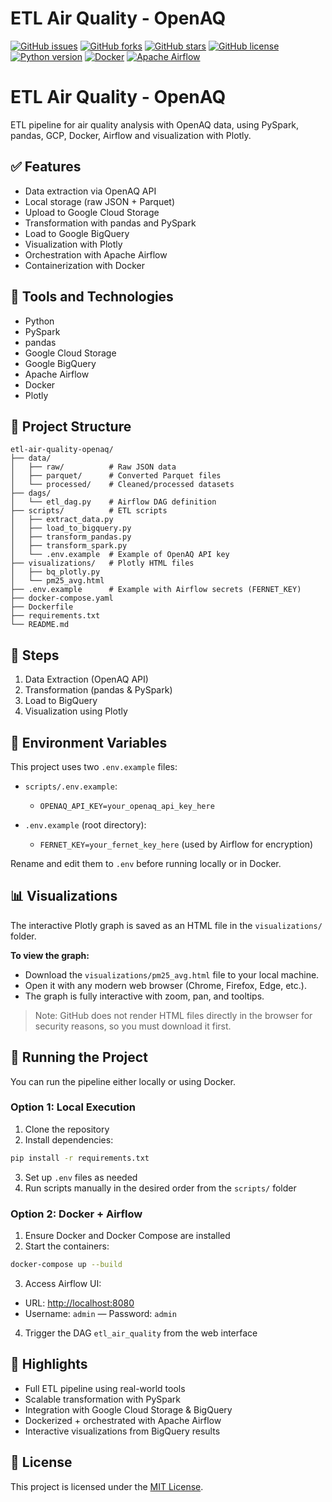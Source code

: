 # ETL Air Quality - OpenAQ

[![GitHub issues](https://img.shields.io/github/issues/danielcbarata/etl-air-quality-openaq?style=flat-square)](https://github.com/danielcbarata/etl-air-quality-openaq/issues)
[![GitHub forks](https://img.shields.io/github/forks/danielcbarata/etl-air-quality-openaq?style=flat-square)](https://github.com/danielcbarata/etl-air-quality-openaq/network/members)
[![GitHub stars](https://img.shields.io/github/stars/danielcbarata/etl-air-quality-openaq?style=flat-square)](https://github.com/danielcbarata/etl-air-quality-openaq/stargazers)
[![GitHub license](https://img.shields.io/github/license/danielcbarata/etl-air-quality-openaq?style=flat-square)](https://github.com/danielcbarata/etl-air-quality-openaq/blob/main/LICENSE)
[![Python version](https://img.shields.io/badge/python-3.10%2B-blue?style=flat-square)](https://www.python.org/downloads/release/python-310/)
[![Docker](https://img.shields.io/badge/docker-%230db7ed.svg?style=flat-square&logo=docker&logoColor=white)](https://www.docker.com/)
[![Apache Airflow](https://img.shields.io/badge/Apache_Airflow-%2300B0B9.svg?style=flat-square&logo=apache-airflow&logoColor=white)](https://airflow.apache.org/)

# ETL Air Quality - OpenAQ

ETL pipeline for air quality analysis with OpenAQ data, using PySpark, pandas, GCP, Docker, Airflow and visualization with Plotly.

## ✅ Features

* Data extraction via OpenAQ API
* Local storage (raw JSON + Parquet)
* Upload to Google Cloud Storage
* Transformation with pandas and PySpark
* Load to Google BigQuery
* Visualization with Plotly
* Orchestration with Apache Airflow
* Containerization with Docker

## 🔧 Tools and Technologies

* Python
* PySpark
* pandas
* Google Cloud Storage
* Google BigQuery
* Apache Airflow
* Docker
* Plotly

## 📁 Project Structure

```
etl-air-quality-openaq/
├── data/
│   ├── raw/          # Raw JSON data
│   ├── parquet/      # Converted Parquet files
│   └── processed/    # Cleaned/processed datasets
├── dags/
│   └── etl_dag.py    # Airflow DAG definition
├── scripts/          # ETL scripts
│   ├── extract_data.py
│   ├── load_to_bigquery.py
│   ├── transform_pandas.py
│   ├── transform_spark.py
│   └── .env.example  # Example of OpenAQ API key
├── visualizations/   # Plotly HTML files
│   ├── bq_plotly.py
│   └── pm25_avg.html
├── .env.example      # Example with Airflow secrets (FERNET_KEY)
├── docker-compose.yaml
├── Dockerfile
├── requirements.txt
└── README.md
```

## 📌 Steps

1. Data Extraction (OpenAQ API)
2. Transformation (pandas & PySpark)
3. Load to BigQuery
4. Visualization using Plotly

## 🔐 Environment Variables

This project uses two `.env.example` files:

* `scripts/.env.example`:

  * `OPENAQ_API_KEY=your_openaq_api_key_here`
* `.env.example` (root directory):

  * `FERNET_KEY=your_fernet_key_here` (used by Airflow for encryption)

Rename and edit them to `.env` before running locally or in Docker.

## 📊 Visualizations

The interactive Plotly graph is saved as an HTML file in the `visualizations/` folder.

**To view the graph:**

* Download the `visualizations/pm25_avg.html` file to your local machine.
* Open it with any modern web browser (Chrome, Firefox, Edge, etc.).
* The graph is fully interactive with zoom, pan, and tooltips.

> Note: GitHub does not render HTML files directly in the browser for security reasons, so you must download it first.

## 🚀 Running the Project

You can run the pipeline either locally or using Docker.

### Option 1: Local Execution

1. Clone the repository
2. Install dependencies:

```bash
pip install -r requirements.txt
```

3. Set up `.env` files as needed
4. Run scripts manually in the desired order from the `scripts/` folder

### Option 2: Docker + Airflow

1. Ensure Docker and Docker Compose are installed
2. Start the containers:

```bash
docker-compose up --build
```

3. Access Airflow UI:

* URL: [http://localhost:8080](http://localhost:8080)
* Username: `admin` — Password: `admin`

4. Trigger the DAG `etl_air_quality` from the web interface

## 📌 Highlights

* Full ETL pipeline using real-world tools
* Scalable transformation with PySpark
* Integration with Google Cloud Storage & BigQuery
* Dockerized + orchestrated with Apache Airflow
* Interactive visualizations from BigQuery results

## 🪪 License

This project is licensed under the [MIT License](LICENSE).